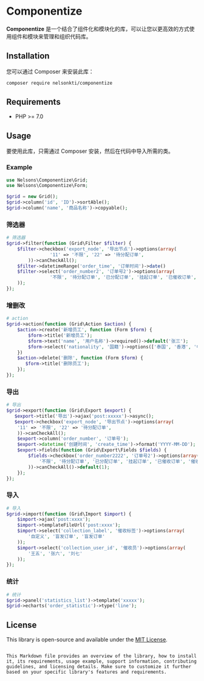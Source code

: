 # Componentize

**Componentize** 是一个结合了组件化和模块化的库，可以让您以更高效的方式使用组件和模块来管理和组织代码库。

## Installation

您可以通过 Composer 来安装此库：

```bash
composer require nelsonkti/componentize
```

## Requirements

- PHP >= 7.0

## Usage

要使用此库，只需通过 Composer 安装，然后在代码中导入所需的类。

### Example

```php
use Nelsons\Componentize\Grid;
use Nelsons\Componentize\Form;

$grid = new Grid();
$grid->column('id', 'ID')->sortAble();
$grid->column('name', '商品名称')->copyable();
```

### 筛选器
```php
# 筛选器
$grid->filter(function (Grid\Filter $filter) {
    $filter->checkbox('export_node', '导出节点')->options(array(
                '11' => '不限', '22' => '待分配订单',
        ))->canCheckAll();
    $filter->datetimeRange('order_time', '订单时间')->date()
    $filter->select('order_number2', '订单号2')->options(array(
                '不限', '待分配订单', '已分配订单', '挂起订单', '已催收订单', '催收中订单'
    ));
});
```

### 增删改
```php
# action
$grid->action(function (Grid\Action $action) {
    $action->create('新增员工', function (Form $form) {
        $form->title('新增员工');
        $form->text('name', '用户名称')->required()->default('张三');
        $form->select('nationality', '国籍')->options(['泰国', '香港', '中国'])->default(3);
    })
    $action->delete('删除', function (Form $form) {
       $form->title('删除员工');
    });
});
```

### 导出
```php
# 导出
$grid->export(function (Grid\Export $export) {
   $export->title('导出')->ajax('post:xxxxx')->async();
   $export->checkbox('export_node', '导出节点')->options(array(
    '11' => '不限', '22' => '待分配订单',
    ))->canCheckAll();
    $export->column('order_number', '订单号');
    $export->datetime('创建时间', 'create_time')->format('YYYY-MM-DD');
    $export->fields(function (Grid\Export\Fields $fields) {
        $fields->checkbox('order_number2222', '订单号2')->options(array(
            '不限', '待分配订单', '已分配订单', '挂起订单', '已催收订单', '催收中订单'
        ))->canCheckAll()->default(1);
    });
});
```

### 导入
```php
# 导入
$grid->import(function (Grid\Import $import) {
    $import->ajax('post:xxxx');
    $import->templateFileUrl('post:xxxx');
    $import->select('collection_label', '催收标签')->options(array(
        '自定义', '盲发订单', '盲发订单'
    ));
    $import->select('collection_user_id', '催收员')->options(array(
        '王五', '张六', '刘七'
    ));
});
```


### 统计
```php
# 统计
$grid->panel('statistics_list')->template('xxxxx');
$grid->echarts('order_statistic')->type('line');
```

## License

This library is open-source and available under the [MIT License](LICENSE).
```

This Markdown file provides an overview of the library, how to install it, its requirements, usage example, support information, contributing guidelines, and licensing details. Make sure to customize it further based on your specific library's features and requirements.